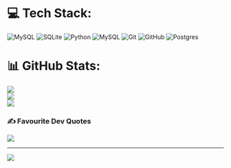 
# 💻 Tech Stack:
![MySQL](https://img.shields.io/badge/mysql-4479A1.svg?style=for-the-badge&logo=mysql&logoColor=white) ![SQLite](https://img.shields.io/badge/sqlite-%2307405e.svg?style=for-the-badge&logo=sqlite&logoColor=white) ![Python](https://img.shields.io/badge/python-3670A0?style=for-the-badge&logo=python&logoColor=ffdd54) ![MySQL](https://img.shields.io/badge/sqlite-%2307405e.svg?style=for-the-badge&logo=sqlite&logoColor=white) ![Git](https://img.shields.io/badge/git-%23F05033.svg?style=for-the-badge&logo=git&logoColor=white) ![GitHub](https://img.shields.io/badge/github-%23121011.svg?style=for-the-badge&logo=github&logoColor=white) ![Postgres](https://img.shields.io/badge/postgres-%23316192.svg?style=for-the-badge&logo=postgresql&logoColor=white)
# 📊 GitHub Stats:
![](https://github-readme-stats.vercel.app/api?username=JuddeMST&theme=dark&hide_border=false&include_all_commits=false&count_private=false)<br/>
![](https://github-readme-streak-stats.herokuapp.com/?user=JuddeMST&theme=dark&hide_border=false)<br/>
![](https://github-readme-stats.vercel.app/api/top-langs/?username=JuddeMST&theme=dark&hide_border=false&include_all_commits=false&count_private=false&layout=compact)

### ✍️ Favourite Dev Quotes
![](https://quotes-github-readme.vercel.app/api?type=horizontal&theme=radical)

---
[![](https://visitcount.itsvg.in/api?id=JuddeMST&icon=0&color=0)](https://visitcount.itsvg.in)

<!-- Proudly created with GPRM ( https://gprm.itsvg.in ) -->
